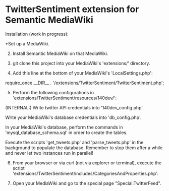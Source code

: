 # TwitterSentiment extension for Semantic MediaWiki

Installation (work in progress):

*Set up a MediaWiki.

2. Install Semantic MediaWiki on that MediaWiki.

3. git clone this project into your MediaWiki's 'extensions/' directory.

4. Add this line at the bottom of your MediaWiki's 'LocalSettings.php':

require\_once \_\_DIR\_\_ . '/extensions/TwitterSentiment/TwitterSentiment.php';

5. Perform the following configurations in 'extensions/TwitterSentiment/resources/140dev/':

(INTERNAL:) Write twitter API credentials into '140dev_config.php'.

Write your MediaWiki's database credentials into 'db_config.php'.

In your MediaWiki's database, perform the commands in 'mysql_database_schema.sql' in order to create the tables.

Execute the scripts 'get_tweets.php' and 'parse_tweets.php' in the background to populate the database. Remember to stop them after a while and never let two instances run in parallel!

6. From your browser or via curl (not via explorer or terminal), execute the script 'extensions/TwitterSentiment/includes/CategoriesAndProperties.php'.

7. Open your MediaWiki and go to the special page "Special:TwitterFeed".
